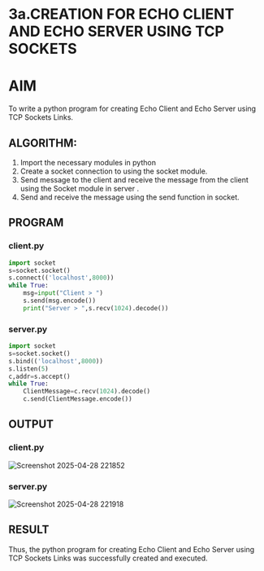 # 3a.CREATION FOR ECHO CLIENT AND ECHO SERVER USING TCP SOCKETS
# AIM
To write a python program for creating Echo Client and Echo Server using TCP
Sockets Links.
## ALGORITHM:
1. Import the necessary modules in python
2. Create a socket connection to using the socket module.
3. Send message to the client and receive the message from the client using the Socket module in
 server .
4. Send and receive the message using the send function in socket.
## PROGRAM
### client.py
```python
import socket
s=socket.socket()
s.connect(('localhost',8000))
while True:
    msg=input("Client > ")
    s.send(msg.encode())
    print("Server > ",s.recv(1024).decode())
```
### server.py
```python
import socket
s=socket.socket()
s.bind(('localhost',8000))
s.listen(5)
c,addr=s.accept()
while True:
    ClientMessage=c.recv(1024).decode()
    c.send(ClientMessage.encode())
```
## OUTPUT
### client.py
![Screenshot 2025-04-28 221852](https://github.com/user-attachments/assets/e3a4b48a-f2cf-48b3-baff-fe38e9b13be0)

### server.py
![Screenshot 2025-04-28 221918](https://github.com/user-attachments/assets/34a2fab3-05d0-45d1-8171-8aec17135378)

## RESULT
Thus, the python program for creating Echo Client and Echo Server using TCP Sockets Links 
was successfully created and executed.
